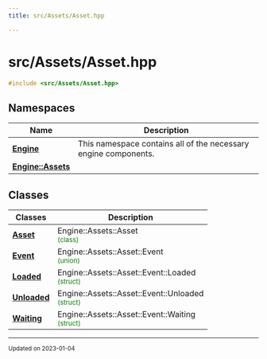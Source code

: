 ```yaml
---
title: src/Assets/Asset.hpp

---
```


# src/Assets/Asset.hpp




```cpp
#include <src/Assets/Asset.hpp>
```

## Namespaces

| Name           | Description    |
| -------------- | -------------- |
| **[Engine](/namespaces/namespaceEngine.md)** | This namespace contains all of the necessary engine components.  |
| **[Engine::Assets](/namespaces/namespaceEngine_1_1Assets.md)** |  |

## Classes

| Classes        | Description    |
| -------------- | -------------- |
| **[Asset](/classes/classEngine_1_1Assets_1_1Asset.md)** | Engine::Assets::Asset<br> <sup><span style="color:green">(class)</span></sup> |
| **[Event](/classes/unionEngine_1_1Assets_1_1Asset_1_1Event.md)** | Engine::Assets::Asset::Event<br> <sup><span style="color:green">(union)</span></sup> |
| **[Loaded](/classes/structEngine_1_1Assets_1_1Asset_1_1Event_1_1Loaded.md)** | Engine::Assets::Asset::Event::Loaded<br> <sup><span style="color:green">(struct)</span></sup> |
| **[Unloaded](/classes/structEngine_1_1Assets_1_1Asset_1_1Event_1_1Unloaded.md)** | Engine::Assets::Asset::Event::Unloaded<br> <sup><span style="color:green">(struct)</span></sup> |
| **[Waiting](/classes/structEngine_1_1Assets_1_1Asset_1_1Event_1_1Waiting.md)** | Engine::Assets::Asset::Event::Waiting<br> <sup><span style="color:green">(struct)</span></sup> |






-------------------------------

<sub>Updated on 2023-01-04</sub>
